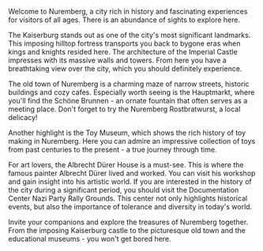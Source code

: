 Welcome to Nuremberg, a city rich in history and fascinating experiences for visitors of all ages. There is an abundance of sights to explore here.

The Kaiserburg stands out as one of the city's most significant landmarks. This imposing hilltop fortress transports you back to bygone eras when kings and knights resided here. The architecture of the Imperial Castle impresses with its massive walls and towers. From here you have a breathtaking view over the city, which you should definitely experience.

The old town of Nuremberg is a charming maze of narrow streets, historic buildings and cozy cafes. Especially worth seeing is the Hauptmarkt, where you'll find the Schöne Brunnen - an ornate fountain that often serves as a meeting place. Don't forget to try the Nuremberg Rostbratwurst, a local delicacy!

Another highlight is the Toy Museum, which shows the rich history of toy making in Nuremberg. Here you can admire an impressive collection of toys from past centuries to the present - a true journey through time.

For art lovers, the Albrecht Dürer House is a must-see. This is where the famous painter Albrecht Dürer lived and worked. You can visit his workshop and gain insight into his artistic world. If you are interested in the history of the city during a significant period, you should visit the Documentation Center Nazi Party Rally Grounds. This center not only highlights historical events, but also the importance of tolerance and diversity in today's world.

Invite your companions and explore the treasures of Nuremberg together. From the imposing Kaiserburg castle to the picturesque old town and the educational museums - you won't get bored here.